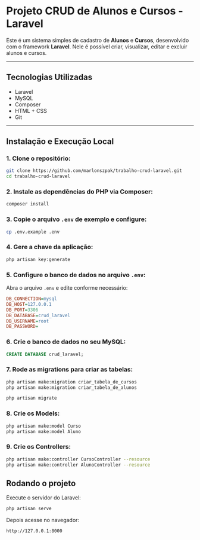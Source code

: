 # Projeto CRUD de Alunos e Cursos - Laravel

Este é um sistema simples de cadastro de **Alunos** e **Cursos**, desenvolvido com o framework **Laravel**. Nele é possível criar, visualizar, editar e excluir alunos e cursos.

---

## Tecnologias Utilizadas

- Laravel
- MySQL
- Composer
- HTML + CSS
- Git

---

## Instalação e Execução Local

### 1. Clone o repositório:

```bash
git clone https://github.com/marlonszpak/trabalho-crud-laravel.git
cd trabalho-crud-laravel
```

### 2. Instale as dependências do PHP via Composer:

```bash
composer install
```

### 3. Copie o arquivo `.env` de exemplo e configure:

```bash
cp .env.example .env
```

### 4. Gere a chave da aplicação:

```bash
php artisan key:generate
```

### 5. Configure o banco de dados no arquivo `.env`:

Abra o arquivo `.env` e edite conforme necessário:

```ini
DB_CONNECTION=mysql
DB_HOST=127.0.0.1
DB_PORT=3306
DB_DATABASE=crud_laravel 
DB_USERNAME=root
DB_PASSWORD=
```

### 6. Crie o banco de dados no seu MySQL:

```sql
CREATE DATABASE crud_laravel;
```

### 7. Rode as migrations para criar as tabelas:

```bash
php artisan make:migration criar_tabela_de_cursos
php artisan make:migration criar_tabela_de_alunos
```

```bash
php artisan migrate
```

### 8. Crie os Models:

```bash
php artisan make:model Curso
php artisan make:model Aluno
```

### 9. Crie os Controllers:

```bash
php artisan make:controller CursoController --resource
php artisan make:controller AlunoController --resource
```

## Rodando o projeto

Execute o servidor do Laravel:

```bash
php artisan serve
```

Depois acesse no navegador:

```
http://127.0.0.1:8000
```